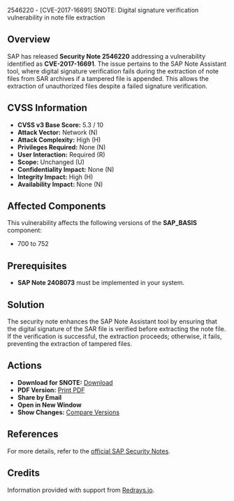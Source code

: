 2546220 - [CVE-2017-16691] SNOTE: Digital signature verification vulnerability in note file extraction

## Overview
SAP has released **Security Note 2546220** addressing a vulnerability identified as **CVE-2017-16691**. The issue pertains to the SAP Note Assistant tool, where digital signature verification fails during the extraction of note files from SAR archives if a tampered file is appended. This allows the extraction of unauthorized files despite a failed signature verification.

## CVSS Information
- **CVSS v3 Base Score:** 5.3 / 10
- **Attack Vector:** Network (N)
- **Attack Complexity:** High (H)
- **Privileges Required:** None (N)
- **User Interaction:** Required (R)
- **Scope:** Unchanged (U)
- **Confidentiality Impact:** None (N)
- **Integrity Impact:** High (H)
- **Availability Impact:** None (N)

## Affected Components
This vulnerability affects the following versions of the **SAP_BASIS** component:
- 700 to 752

## Prerequisites
- **SAP Note 2408073** must be implemented in your system.

## Solution
The security note enhances the SAP Note Assistant tool by ensuring that the digital signature of the SAR file is verified before extracting the note file. If the verification is successful, the extraction proceeds; otherwise, it fails, preventing the extraction of tampered files.

## Actions
- **Download for SNOTE:** [Download](https://me.sap.com/notes/0002546220/SXXXXX)
- **PDF Version:** [Print PDF](https://me.sap.com/sap/support/sfm/notes/print/0002546220?language=en-US&token=9FFDBBB0636E5F55B86F1584BD0F8A63)
- **Share by Email**
- **Open in New Window**
- **Show Changes:** [Compare Versions](/notesLatestChanges/0002546220/E/diff)

## References
For more details, refer to the [official SAP Security Notes](https://me.sap.com/notes/2546220).

## Credits
Information provided with support from [Redrays.io](https://redrays.io).